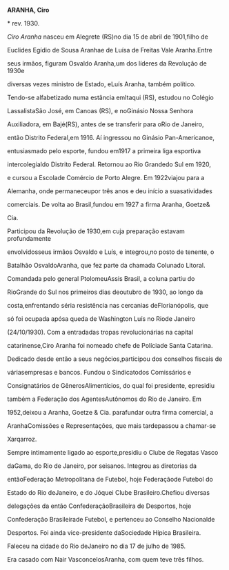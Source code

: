 **ARANHA, Ciro**



\* rev. 1930.



*Ciro Aranha* nasceu em Alegrete (RS)no dia 15 de abril de 1901,filho de

Euclides Egídio de Sousa Aranhae de Luísa de Freitas Vale Aranha.Entre

seus irmãos, figuram Osvaldo Aranha,um dos líderes da Revolução de 1930e

diversas vezes ministro de Estado, eLuís Aranha, também político.



Tendo-se alfabetizado numa estância emItaqui (RS), estudou no Colégio

LassalistaSão José, em Canoas (RS), e noGinásio Nossa Senhora

Auxiliadora, em Bajé(RS), antes de se transferir para oRio de Janeiro,

então Distrito Federal,em 1916. Aí ingressou no Ginásio Pan-Americanoe,

entusiasmado pelo esporte, fundou em1917 a primeira liga esportiva

intercolegialdo Distrito Federal. Retornou ao Rio Grandedo Sul em 1920,

e cursou a Escolade Comércio de Porto Alegre. Em 1922viajou para a

Alemanha, onde permaneceupor três anos e deu início a suasatividades

comerciais. De volta ao Brasil,fundou em 1927 a firma Aranha, Goetze&

Cia.



Participou da Revolução de 1930,em cuja preparação estavam profundamente

envolvidosseus irmãos Osvaldo e Luís, e integrou,no posto de tenente, o

Batalhão OsvaldoAranha, que fez parte da chamada Colunado Litoral.

Comandada pelo general PtolomeuAssis Brasil, a coluna partiu do

RioGrande do Sul nos primeiros dias deoutubro de 1930, ao longo da

costa,enfrentando séria resistência nas cercanias deFlorianópolis, que

só foi ocupada apósa queda de Washington Luís no Riode Janeiro

(24/10/1930). Com a entradadas tropas revolucionárias na capital

catarinense,Ciro Aranha foi nomeado chefe de Políciade Santa Catarina.



Dedicado desde então a seus negócios,participou dos conselhos fiscais de

váriasempresas e bancos. Fundou o Sindicatodos Comissários e

Consignatários de GênerosAlimentícios, do qual foi presidente, epresidiu

também a Federação dos AgentesAutônomos do Rio de Janeiro. Em

1952,deixou a Aranha, Goetze & Cia. parafundar outra firma comercial, a

AranhaComissões e Representações, que mais tardepassou a chamar-se

Xarqarroz.



Sempre intimamente ligado ao esporte,presidiu o Clube de Regatas Vasco

daGama, do Rio de Janeiro, por seisanos. Integrou as diretorias da

entãoFederação Metropolitana de Futebol, hoje Federaçãode Futebol do

Estado do Rio deJaneiro, e do Jóquei Clube Brasileiro.Chefiou diversas

delegações da então ConfederaçãoBrasileira de Desportos, hoje

Confederação Brasileirade Futebol, e pertenceu ao Conselho Nacionalde

Desportos. Foi ainda vice-presidente daSociedade Hípica Brasileira.



Faleceu na cidade do Rio deJaneiro no dia 17 de julho de 1985.



Era casado com Nair VasconcelosAranha, com quem teve três filhos.



